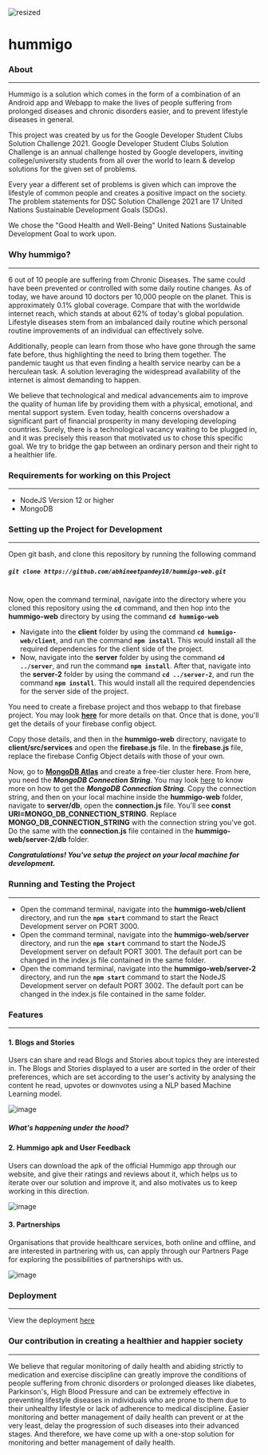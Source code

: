 ![resized](https://user-images.githubusercontent.com/54185164/123970161-830f9f80-d9d6-11eb-9521-4597db17534a.png)


# hummigo

### About
***

Hummigo is a solution which comes in the form of a combination of an Android app and Webapp to make the lives of people suffering from prolonged diseases and chronic disorders easier, and to prevent lifestyle diseases in general. 

This project was created by us for the Google Developer Student Clubs Solution Challenge 2021. Google Developer Student Clubs Solution Challenge is an annual challenge hosted by Google developers, inviting college/university students from all over the world to learn & develop solutions for the given set of problems.

Every year a different set of problems is given which can improve the lifestyle of common people and creates a positive impact on the society. The problem statements for DSC Solution Challenge 2021 are 17 United Nations Sustainable Development Goals (SDGs).

We chose the "Good Health and Well-Being" United Nations Sustainable Development Goal to work upon.

### Why hummigo?
***
6 out of 10 people are suffering from Chronic Diseases. The same could have been prevented or controlled with some daily routine changes. As of today, we have around 10 doctors per 10,000 people on the planet. This is approximately 0.1% global coverage. Compare that with the worldwide internet reach, which stands at about 62% of today's global population. Lifestyle diseases stem from an imbalanced daily routine which personal routine improvements of an individual can effectively solve.

Additionally, people can learn from those who have gone through the same fate before, thus highlighting the need to bring them together. The pandemic taught us that even finding a health service nearby can be a herculean task. A solution leveraging the widespread availability of the internet is almost demanding to happen.

We believe that technological and medical advancements aim to improve the quality of human life by providing them with a physical, emotional, and mental support system. Even today, health concerns overshadow a significant part of financial prosperity in many developing developing countries. Surely, there is a technological vacancy waiting to be plugged in, and it was precisely this reason that motivated us to chose this specific goal. We try to bridge the gap between an ordinary person and their right to a healthier life.

### Requirements for working on this Project
***
* NodeJS Version 12 or higher
* MongoDB


### Setting up the Project for Development
***

Open git bash, and clone this repository by running the following command

##### `git clone https://github.com/abhineetpandey10/hummigo-web.git`
\
Now, open the command terminal, navigate into the directory where you cloned this repository using the **`cd`** command, and then hop into the **hummigo-web** directory by using the command **`cd hummigo-web`**
* Navigate into the **client** folder by using the command **`cd hummigo-web/client`**, and run the command **`npm install`**. This would install all the required dependencies for the client side of the project.
* Now, navigate into the **server** folder by using the command **`cd ../server`**, and run the command **`npm install`**. After that, navigate into the **server-2** folder by using the command **`cd ../server-2`**, and run the command **`npm install`**. This would install all the required dependencies for the server side of the project.


You need to create a firebase project and thos webapp to that firebase project. You may look [**here**](https://firebase.google.com/docs/web/setup) for more details on that. Once that is done, you'll get the details of your firebase config object.

Copy those details, and then in the **hummigo-web** directory, navigate to **client/src/services** and open the **firebase.js** file. In the **firebase.js** file, replace the firebase Config Object details with those of your own.

Now, go to [**MongoDB Atlas**](https://www.mongodb.com/cloud/atlas) and create a free-tier cluster here. From here, you need the ***MongoDB Connection String***. You may look [here](https://docs.mongodb.com/guides/cloud/connectionstring/) to know more on how to get the 
***MongoDB Connection String***. Copy the connection string, and then on your local machine inside the **hummigo-web** folder, navigate to **server/db**, open the **connection.js** file. You'll see
**const URI=MONGO_DB_CONNECTION_STRING**. Replace **MONGO_DB_CONNECTION_STRING** with the connection string you've got. Do the same with the **connection.js** file contained in the **hummigo-web/server-2/db** folder.

***Congratulations! You've setup the project on your local machine for development.***

### Running and Testing the Project
***
* Open the command terminal, navigate into the **hummigo-web/client** directory, and run the **`npm start`** command to start the React Development server on PORT 3000.
* Open the command terminal, navigate into the **hummigo-web/server** directory, and run the **`npm start`** command to start the NodeJS Development server on default PORT 3001. The default port can be changed in the index.js file contained in the same folder.
* Open the command terminal, navigate into the **hummigo-web/server-2** directory, and run the **`npm start`** command to start the NodeJS Development server on default PORT 3002. The default port can be changed in the index.js file contained in the same folder.

### Features
***

#### 1. **Blogs and Stories**
Users can share and read Blogs and Stories about topics they are interested in. The Blogs and Stories displayed to a user are sorted in the order of their preferences, which are set according to the user's activity by analysing the content he read, upvotes or downvotes using a NLP based Machine Learning model.

![image](https://user-images.githubusercontent.com/54185164/123969530-f1079700-d9d5-11eb-985f-a2e9e8f1daea.png)

##### What's happening under the hood?


#### 2. **Hummigo apk and User Feedback**
Users can download the apk of the official Hummigo app through our website, and give their ratings and reviews about it, which helps us to iterate over our solution and improve it, and also motivates us to keep working in this direction.

![image](https://user-images.githubusercontent.com/54185164/123969387-ca496080-d9d5-11eb-8b84-478175d755a1.png)

#### 3.  **Partnerships** 
Organisations that provide healthcare services, both online and offline, and are interested in partnering with us, can apply through our Partners Page for exploring the possibilities of partnerships with us.

![image](https://user-images.githubusercontent.com/54185164/123969670-109ebf80-d9d6-11eb-9be4-6982481bb76a.png)

### Deployment
***
View the deployment [here](https://hummigo.herokuapp.com/)

### Our contribution in creating a healthier and happier society
***

We believe that regular monitoring of daily health and abiding strictly to medication and exercise discipline can greatly improve the conditions of people suffering from chronic disorders or prolonged dieases like diabetes, Parkinson's, High Blood Pressure and can be extremely effective in preventing lifestyle diseases in individuals who are prone to them due to their unhealthy lifestyle or lack of adherence to medical discipline. Easier monitoring and better management of daily health can prevent or at the very least, delay the progression of such diseases into their advanced stages. And therefore, we have come up with a one-stop solution for monitoring and better management of daily health.

